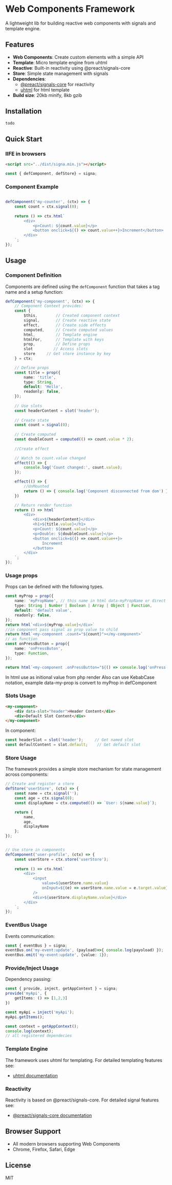 # Web Components Framework

A lightweight lib for building reactive web components with signals and template engine.

## Features

- **Web Components**: Create custom elements with a simple API
- **Template**: Micro template engine from uhtml
- **Reactive**: Built-in reactivity using @preact/signals-core
- **Store**: Simple state management with signals
- **Dependencies**:
    - [@preact/signals-core](https://www.npmjs.com/package/@preact/signals-core) for reactivity
    - [uhtml](https://github.com/WebReflection/uhtml) for html template
- **Build size**: 20kb minify, 8kb gzib

## Installation

```bash
todo
```

## Quick Start

### IIFE in browsers
```html
<script src="../dist/signa.min.js"></script>
```
```javascript
const { defComponent, defStore} = signa;
```

### Component Example
```typescript

defComponent('my-counter', (ctx) => {
    const count = ctx.signal(0);
    
    return () => ctx.html`
        <div>
            <p>Count: ${count.value}</p>
            <button onclick=${() => count.value++}>Increment</button>
        </div>
    `;
});
```

## Usage

### Component Definition

Components are defined using the `defComponent` function that takes a tag name and a setup function:

```typescript
defComponent('my-component', (ctx) => {
    // Component Context provides:
    const {
        $this,        // Created component context
        signal,       // Create reactive state
        effect,       // Create side effects
        computed,     // Create computed values
        html,         // Template engine
        htmlFor,      // Template with keys
        prop,         // Define props
        slot         // Access slots
        store     // Get store instance by key
    } = ctx;

    // Define props
    const title = prop({ 
        name: 'title',
        type: String,
        default: 'Hello',
        readonly: false,
    });
    
    // Use slots
    const headerContent = slot('header');
    
    // Create state
    const count = signal(0);
    
    // Create computed
    const doubleCount = computed(() => count.value * 2);
    
    //Create effect

    // Watch to count.value changed
    effect(() => {
        console.log('Count changed:', count.value);
    });

    effect(() => {
        //UnMounted
        return () => { console.log('Component disconnected from dom') }
    })

    // Return render function
    return () => html`
        <div>
            <div>${headerContent}</div>
            <h1>${title.value}</h1>
            <p>Count: ${count.value}</p>
            <p>Double: ${doubleCount.value}</p>
            <button onclick=${() => count.value++}>
                Increment
            </button>
        </div>
    `;
});

```

### Usage props

Props can be defined with the following types.

```typescript
const myProp = prop({
    name: 'myPropName', // this name in html data-myPropName or direct pass .myPropName="{$somValue}"
    type: String | Number | Boolean | Array | Object | Function,
    default: 'default value',
    readonly: false,
});
return html`<div>${myProp.value}</div>`
//in component pass signal as prop value to child
return html`<my-component .count="${count}"></my-component>`
// as function
const onPressButton = prop({
    name: 'onPressButon',
    type: Function,
});

return html`<my-component .onPressButton="${() => console.log('onPress')}"></my-component>`
```
In html use as initional value from php render
<my-component data-count="10"></my-component>
<my-component data-array="[1,2,3]"></my-component>
Also can use KebabCase notation, example data-my-prop is convert to myProp in defComponent
### Slots Usage

```html
<my-component>
    <div data-slot="header">Header Content</div>
    <div>Default Slot Content</div>
</my-component>
```

In component:
```typescript
const headerSlot = slot('header');     // Get named slot
const defaultContent = slot.default;    // Get default slot
```

### Store Usage

The framework provides a simple store mechanism for state management across components:

```typescript
// Create and register a store
defStore('userStore', (ctx) => {
    const name = ctx.signal('');
    const age = ctx.signal(0);
    const displayName = ctx.computed(() => `User: ${name.value}`);

    return {
        name,
        age,
        displayName
    };
});


// Use store in components
defComponent('user-profile', (ctx) => {
    const userStore = ctx.store('userStore');
    
    return () => ctx.html`
        <div>
            <input 
                value=${userStore.name.value} 
                onInput=${(e) => userStore.name.value = e.target.value}
            />
            <div>${userStore.displayName.value}</div>
        </div>
    `;
});
```
### EventBus Usage

Events communication:

```typescript
const { eventBus } = signa;
eventBus.on('my-event:update', (payload)=>{ console.log(payoload) });
eventBus.emit('my-event:update', {value: 1});
```

### Provide/Inject Usage

Dependency passing:
```typescript
const { provide, inject, getAppContext } = signa;
provide('myApi', {
    getItems: () => [1,2,3]
})

const myApi = inject('myApi');
myApi.getItems();

const context = getAppContext();
console.log(context);
// all registered dependecies
```


### Template Engine

The framework uses uhtml for templating. For detailed templating features see:
- [uhtml documentation](https://github.com/WebReflection/uhtml)

### Reactivity

Reactivity is based on @preact/signals-core. For detailed signal features see:
- [@preact/signals-core documentation](https://www.npmjs.com/package/@preact/signals-core)

## Browser Support

- All modern browsers supporting Web Components
- Chrome, Firefox, Safari, Edge

## License

MIT
